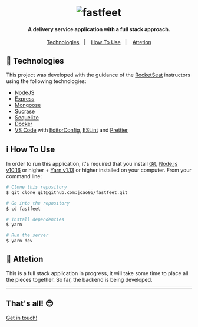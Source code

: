<h1 align="center">
    <img alt="fastfeet" src="https://res.cloudinary.com/jvpoletti/image/upload/v1580493975/fastfeet-logo.png" />
    <br>
</h1>

<h4 align="center">
  A delivery service application with a full stack approach.
</h4>

<p align="center">
  <a href="#checkered_flag-technologies">Technologies</a>&nbsp;&nbsp;&nbsp;|&nbsp;&nbsp;&nbsp;
  <a href="#information_source-how-to-use">How To Use</a>&nbsp;&nbsp;&nbsp;|&nbsp;&nbsp;&nbsp;
  <a href="#rotating_light-attetion">Attetion</a>
</p>

## :checkered_flag: Technologies

This project was developed with the guidance of the [RocketSeat](https://rocketseat.com.br/) instructors using the following technologies:

-   [NodeJS](https://nodejs.org/en/)
-   [Express](https://expressjs.com/pt-br/)
-   [Mongoose](https://mongoosejs.com/)
-   [Sucrase](https://www.npmjs.com/package/sucrase)
-   [Sequelize](https://sequelize.org/)
-   [Docker](https://www.docker.com/)
-   [VS Code][vc] with [EditorConfig][vceditconfig], [ESLint][vceslint] and [Prettier][prettier]

## :information_source: How To Use

In order to run this application, it's required that you install [Git](https://git-scm.com), [Node.js v10.16][nodejs] or higher + [Yarn v1.13][yarn] or higher installed on your computer. From your command line:

```bash
# Clone this repository
$ git clone git@github.com:joao96/fastfeet.git

# Go into the repository
$ cd fastfeet

# Install dependencies
$ yarn

# Run the server
$ yarn dev
```

## :rotating_light: Attetion
This is a full stack application in progress, it will take some time to place all the pieces together. So far, the backend is being developed.

---
## That's all! 😎

[Get in touch!](https://www.linkedin.com/in/jvpoletti/)

[nodejs]: https://nodejs.org/
[yarn]: https://yarnpkg.com/
[vc]: https://code.visualstudio.com/
[vceditconfig]: https://marketplace.visualstudio.com/items?itemName=EditorConfig.EditorConfig
[vceslint]: https://marketplace.visualstudio.com/items?itemName=dbaeumer.vscode-eslint
[prettier]: https://prettier.io/
